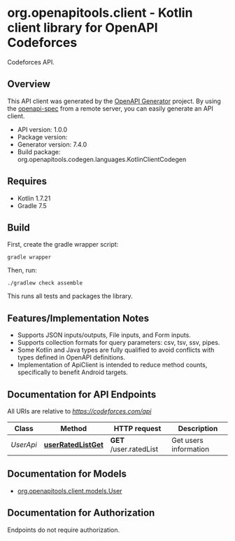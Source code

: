 # org.openapitools.client - Kotlin client library for OpenAPI Codeforces

Codeforces API.

## Overview
This API client was generated by the [OpenAPI Generator](https://openapi-generator.tech) project.  By using the [openapi-spec](https://github.com/OAI/OpenAPI-Specification) from a remote server, you can easily generate an API client.

- API version: 1.0.0
- Package version: 
- Generator version: 7.4.0
- Build package: org.openapitools.codegen.languages.KotlinClientCodegen

## Requires

* Kotlin 1.7.21
* Gradle 7.5

## Build

First, create the gradle wrapper script:

```
gradle wrapper
```

Then, run:

```
./gradlew check assemble
```

This runs all tests and packages the library.

## Features/Implementation Notes

* Supports JSON inputs/outputs, File inputs, and Form inputs.
* Supports collection formats for query parameters: csv, tsv, ssv, pipes.
* Some Kotlin and Java types are fully qualified to avoid conflicts with types defined in OpenAPI definitions.
* Implementation of ApiClient is intended to reduce method counts, specifically to benefit Android targets.

<a id="documentation-for-api-endpoints"></a>
## Documentation for API Endpoints

All URIs are relative to *https://codeforces.com/api*

Class | Method | HTTP request | Description
------------ | ------------- | ------------- | -------------
*UserApi* | [**userRatedListGet**](docs/UserApi.md#userratedlistget) | **GET** /user.ratedList | Get users information


<a id="documentation-for-models"></a>
## Documentation for Models

 - [org.openapitools.client.models.User](docs/User.md)


<a id="documentation-for-authorization"></a>
## Documentation for Authorization

Endpoints do not require authorization.

